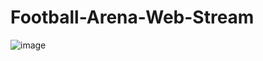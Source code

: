 # Football-Arena-Web-Stream
![image](https://user-images.githubusercontent.com/66693572/156198432-40f59968-2b1e-442f-8271-3393e9e47990.png)
